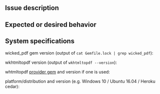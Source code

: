 ## Issue description

## Expected or desired behavior

## System specifications

wicked_pdf gem version (output of `cat Gemfile.lock | grep wicked_pdf`):

wkhtmltopdf version (output of `wkhtmltopdf --version`):

whtmltopdf [provider gem](https://rubygems.org/search?utf8=%E2%9C%93&query=wkhtmltopdf) and version if one is used:

platform/distribution and version (e.g. Windows 10 / Ubuntu 16.04 / Heroku cedar):

